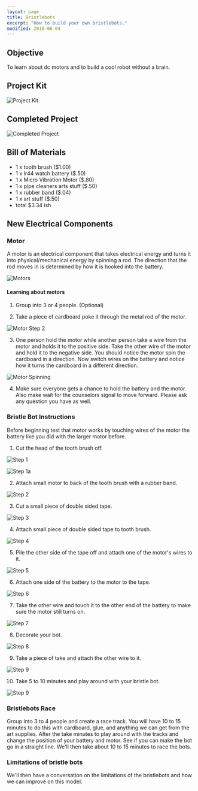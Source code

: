 ```yaml
---
layout: page
title: Bristlebots
excerpt: "How to build your own bristlebots."
modified: 2018-06-04
---
```


## Objective

To learn about dc motors and to build a cool robot without a brain.

## Project Kit

![Project Kit](/images/summer-camp/day-1/bristlebots/project.jpg)

## Completed Project

![Completed Project](/images/summer-camp/day-1/bristlebots/complete.jpg)

## Bill of Materials 

- 1 x tooth brush ($1.00)
- 1 x lr44 watch battery ($.50)
- 1 x Micro Vibration Motor ($.80)
- 1 x pipe cleaners arts stuff ($.50)
- 1 x rubber band ($.04)
- 1 x art stuff ($.50) 
- total $3.34 ish

## New Electrical Components 

### Motor

A motor is an electrical component that takes electrical energy and turns it into physical/mechanical energy by spinning a rod.  The direction that the rod moves in is determined by how it is hooked into the battery.

![Motors](/images/summer-camp/day-1/bristlebots/motors.jpg)


#### Learning about motors

1) Group into 3 or 4 people. (Optional)
 
2) Take a piece of cardboard poke it through the metal rod of the motor.

![Motor Step 2](/images/summer-camp/day-1/bristlebots/step_motor_poke_hole.jpg)
 
3) One person hold the motor while another person take a wire from the motor and holds it to the positive side.  Take the other wire of the motor and hold it to the negative side.  You should notice the motor spin the cardboard in a direction.  Now switch wires on the battery and notice how it turns the cardboard in a different direction.

![Motor Spinning](/images/summer-camp/day-1/bristlebots/motor_spinning.gif)

4) Make sure everyone gets a chance to hold the battery and the motor.  Also make wait for the counselors signal to move forward.  Please ask any question you have as well.

### Bristle Bot Instructions

Before beginning test that motor works by touching wires of the motor the battery like you did with the larger motor before.



1) Cut the head of the tooth brush off.

![Step 1](/images/summer-camp/day-1/bristlebots/step_1.jpg)

![Step 1a](/images/summer-camp/day-1/bristlebots/step_1a.jpg)


2) Attach small motor to back of the tooth brush with a rubber band.

![Step 2](/images/summer-camp/day-1/bristlebots/step_2.jpg)

3) Cut a small piece of double sided tape.

![Step 3](/images/summer-camp/day-1/bristlebots/step_3.jpg)

4) Attach small piece of double sided tape to tooth brush.

![Step 4](/images/summer-camp/day-1/bristlebots/step_4.jpg)

5) Pile the other side of the tape off and attach one of the motor's wires to it.

![Step 5](/images/summer-camp/day-1/bristlebots/step_5.jpg)

6) Attach one side of the battery to the motor to the tape.

![Step 6](/images/summer-camp/day-1/bristlebots/step_6.jpg)

7) Take the other wire and touch it to the other end of the battery to make sure the motor still turns on.

![Step 7](/images/summer-camp/day-1/bristlebots/step_7.jpg)

8) Decorate your bot.

![Step 8](/images/summer-camp/day-1/bristlebots/step_8.jpg)

9) Take a piece of take and attach the other wire to it.

![Step 9](/images/summer-camp/day-1/bristlebots/step_9.jpg)

10) Take 5 to 10 minutes and play around with your bristle bot.

![Step 9](/images/summer-camp/day-1/bristlebots/step_10.gif)


### Bristlebots Race 

Group into 3 to 4 people and create a race track.  You will have 10 to 15 minutes to do this with cardboard, glue, and anything we can get from the art supplies.  After the take minutes to play around with the tracks and change the position of your battery and motor.  See if you can make the bot go in a straight line.  We'll then take about 10 to 15 minutes to race the bots.  

### Limitations of bristle bots

We'll then have a conversation on the limitations of the bristlebots and how we can improve on this model.

